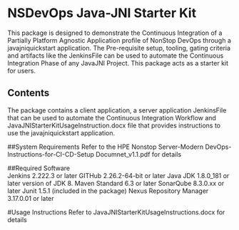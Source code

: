 # NSDevOps Java-JNI Starter Kit
This package is designed to demonstrate the Continuous Integration of a Partially Platform Agnostic Application profile of NonStop DevOps through a javajniquickstart application. 
The Pre-requisite setup, tooling, gating criteria and artifacts like the JenkinsFile can be used to automate the Continuous Integration Phase of any JavaJNI Project.  This package acts as a starter kit for users.  

## Contents 
The package contains a client application, a server application JenkinsFile that can be used to automate the Continuous Integration Workflow and JavaJNIStarterKitUsageInstruction.docx file that provides instructions to use the javajniquickstart application.

##System Requirements 
Refer to the HPE Nonstop Server-Modern DevOps-Instructions-for-CI-CD-Setup Documnet_v1.1.pdf for details 

##Required Software  
Jenkins	 			2.222.3 or later
GITHub	 			2.26.2-64-bit or later
Java	       			JDK 1.8.0_181 or later version of JDK 8. 
Maven	Standard 			6.3 or later 
SonarQube				8.3.0.xx or later 
Junit					1.5.1 (included in the package)
Nexus Repository Manager	3.17.0.01 or later

#Usage Instructions 
Refer to JavaJNIStarterKitUsageInstructions.docx for details

